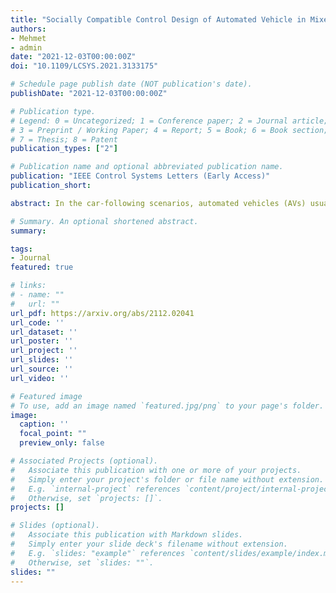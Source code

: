 ```yaml
---
title: "Socially Compatible Control Design of Automated Vehicle in Mixed Traffic"
authors:
- Mehmet
- admin
date: "2021-12-03T00:00:00Z"
doi: "10.1109/LCSYS.2021.3133175"

# Schedule page publish date (NOT publication's date).
publishDate: "2021-12-03T00:00:00Z"

# Publication type.
# Legend: 0 = Uncategorized; 1 = Conference paper; 2 = Journal article;
# 3 = Preprint / Working Paper; 4 = Report; 5 = Book; 6 = Book section;
# 7 = Thesis; 8 = Patent
publication_types: ["2"]

# Publication name and optional abbreviated publication name.
publication: "IEEE Control Systems Letters (Early Access)"
publication_short:

abstract: In the car-following scenarios, automated vehicles (AVs) usually plan motions without considering the impacts of their actions on the following human drivers. This paper aims to leverage such impacts to plan more efficient and socially desirable AV behaviors in human-AV interactions. Specifically, we introduce a socially compatible control design for the AV that benefits mixed traffic in the car-following scenarios. The proposed design enables the altruistic AV in human-AV interaction by integrating the social value orientation from psychology into its decision-making process. The altruistic AV generates socially desirable behaviors by optimizing both its own reward and courtesy to the following human driver’s original plan in the longitudinal motion. The results show that as compared to the egoistic AV, the altruistic AV significantly avoids disrupting the following human driver’s initial plan and leads the following human driver to achieve considerably smaller car-following gap distance and time headway. Moreover, we investigated the impacts of the socially compatible control design with different altruism levels of the AV using statistical assessments. The results collectively demonstrate the significant improvement in traffic-level metrics as a result of the AV’s altruistic behaviors in human-AV interactions.

# Summary. An optional shortened abstract.
summary:

tags:
- Journal
featured: true

# links:
# - name: ""
#   url: ""
url_pdf: https://arxiv.org/abs/2112.02041
url_code: ''
url_dataset: ''
url_poster: ''
url_project: ''
url_slides: ''
url_source: ''
url_video: ''

# Featured image
# To use, add an image named `featured.jpg/png` to your page's folder.
image:
  caption: ''
  focal_point: ""
  preview_only: false

# Associated Projects (optional).
#   Associate this publication with one or more of your projects.
#   Simply enter your project's folder or file name without extension.
#   E.g. `internal-project` references `content/project/internal-project/index.md`.
#   Otherwise, set `projects: []`.
projects: []

# Slides (optional).
#   Associate this publication with Markdown slides.
#   Simply enter your slide deck's filename without extension.
#   E.g. `slides: "example"` references `content/slides/example/index.md`.
#   Otherwise, set `slides: ""`.
slides: ""
---
```

